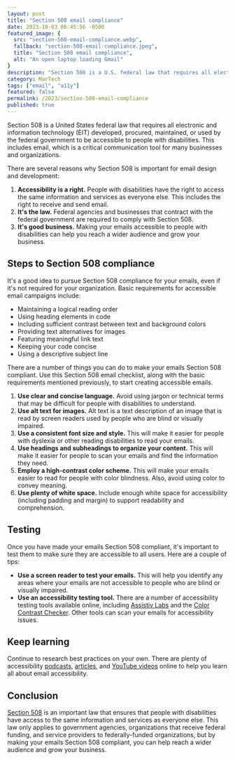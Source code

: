 ```yaml
---
layout: post
title: "Section 508 email compliance"
date: 2023-10-03 06:45:56 -0500
featured_image: {
  src: "section-508-email-compliance.webp",
  fallback: "section-508-email-compliance.jpeg",
  title: "Section 508 email compliance",
  alt: "An open laptop loading Gmail"
}
description: "Section 508 is a U.S. federal law that requires all electronic and information technology (EIT) developed, procured, maintained, or used by the federal government to be accessible to people with disabilities."
category: MarTech
tags: ["email", "a11y"]
featured: false
permalink: /2023/section-508-email-compliance
published: true
---
```


Section 508 is a United States federal law that requires all electronic and information technology (EIT) developed, procured, maintained, or used by the federal government to be accessible to people with disabilities. This includes email, which is a critical communication tool for many businesses and organizations.

There are several reasons why Section 508 is important for email design and development:

1. **Accessibility is a right.** People with disabilities have the right to access the same information and services as everyone else. This includes the right to receive and send email.
2. **It's the law.** Federal agencies and businesses that contract with the federal government are required to comply with Section 508.
3. **It's good business.** Making your emails accessible to people with disabilities can help you reach a wider audience and grow your business.

## Steps to Section 508 compliance

It's a good idea to pursue Section 508 compliance for your emails, even if it's not required for your organization. Basic requirements for accessible email campaigns include:

- Maintaining a logical reading order
- Using heading elements in code
- Including sufficient contrast between text and background colors
- Providing text alternatives for images
- Featuring meaningful link text
- Keeping your code concise
- Using a descriptive subject line

There are a number of things you can do to make your emails Section 508 compliant. Use this Section 508 email checklist, along with the basic requirements mentioned previously, to start creating accessible emails.

1. **Use clear and concise language.** Avoid using jargon or technical terms that may be difficult for people with disabilities to understand.
2. **Use alt text for images.** Alt text is a text description of an image that is read by screen readers used by people who are blind or visually impaired.
3. **Use a consistent font size and style.** This will make it easier for people with dyslexia or other reading disabilities to read your emails.
4. **Use headings and subheadings to organize your content.** This will make it easier for people to scan your emails and find the information they need.
5. **Employ a high-contrast color scheme.** This will make your emails easier to read for people with color blindness. Also, avoid using color to convey meaning.
6. **Use plenty of white space.** Include enough white space for accessibility (including padding and margin) to support readability and comprehension.

## Testing

Once you have made your emails Section 508 compliant, it's important to test them to make sure they are accessible to all users. Here are a couple of tips:

- **Use a screen reader to test your emails.** This will help you identify any areas where your emails are not accessible to people who are blind or visually impaired.
- **Use an accessibility testing tool.** There are a number of accessibility testing tools available online, including <a href="https://assistivlabs.com/" target="_blank">Assistiv Labs</a> and the <a href="https://coolors.co/contrast-checker/112a46-acc8e5" target="_blank">Color Contrast Checker</a>. Other tools can scan your emails for accessibility issues.

## Keep learning

Continue to research best practices on your own. There are plenty of accessibility <a href="https://www.emailtalk.fm/episodes/07-accessibility-and-typography-in-email-w-paul-airy" target="_blank">podcasts</a>, <a href="https://www.actionrocket.co/email-design-review/coding-accessible-emails" target="_blank">articles</a>, and <a href="https://youtu.be/HgyO6JzfqzU?si=y4sCuJMh4iON428K" target="_blank">YouTube videos</a> online to help you learn all about email accessibility.

## Conclusion

<a href="https://www.access-board.gov/ict/" target="_blank">Section 508</a> is an important law that ensures that people with disabilities have access to the same information and services as everyone else. This law only applies to government agencies, organizations that receive federal funding, and service providers to federally-funded organizations, but by making your emails Section 508 compliant, you can help reach a wider audience and grow your business.